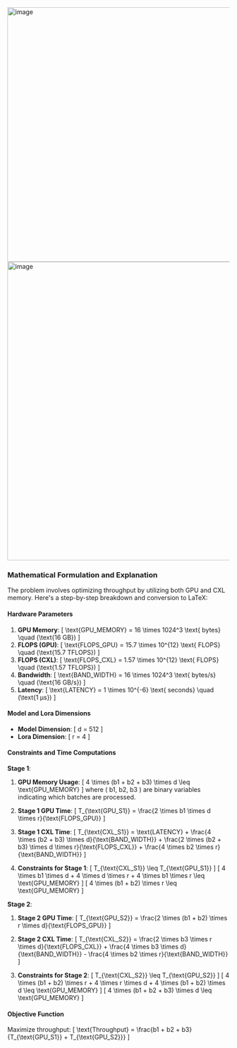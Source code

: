 <img width="577" alt="image" src="https://github.com/user-attachments/assets/789bc76f-3688-4760-8a2d-118f31a8a615">

<img width="677" alt="image" src="https://github.com/user-attachments/assets/d121bb3d-d917-456b-8f7d-48dbf66f3ea3">


### Mathematical Formulation and Explanation

The problem involves optimizing throughput by utilizing both GPU and CXL memory. Here's a step-by-step breakdown and conversion to LaTeX:

#### Hardware Parameters

1. **GPU Memory**:
   \[
   \text{GPU\_MEMORY} = 16 \times 1024^3 \text{ bytes} \quad (\text{16 GB})
   \]
2. **FLOPS (GPU)**:
   \[
   \text{FLOPS\_GPU} = 15.7 \times 10^{12} \text{ FLOPS} \quad (\text{15.7 TFLOPS})
   \]
3. **FLOPS (CXL)**:
   \[
   \text{FLOPS\_CXL} = 1.57 \times 10^{12} \text{ FLOPS} \quad (\text{1.57 TFLOPS})
   \]
4. **Bandwidth**:
   \[
   \text{BAND\_WIDTH} = 16 \times 1024^3 \text{ bytes/s} \quad (\text{16 GB/s})
   \]
5. **Latency**:
   \[
   \text{LATENCY} = 1 \times 10^{-6} \text{ seconds} \quad (\text{1 µs})
   \]

#### Model and Lora Dimensions

- **Model Dimension**:
  \[
  d = 512
  \]
- **Lora Dimension**:
  \[
  r = 4
  \]

#### Constraints and Time Computations

**Stage 1**:

1. **GPU Memory Usage**:
   \[
   4 \times (b1 + b2 + b3) \times d \leq \text{GPU\_MEMORY}
   \]
   where \( b1, b2, b3 \) are binary variables indicating which batches are processed.

2. **Stage 1 GPU Time**:
   \[
   T_{\text{GPU\_S1}} = \frac{2 \times b1 \times d \times r}{\text{FLOPS\_GPU}}
   \]

3. **Stage 1 CXL Time**:
   \[
   T_{\text{CXL\_S1}} = \text{LATENCY} + \frac{4 \times (b2 + b3) \times d}{\text{BAND\_WIDTH}} + \frac{2 \times (b2 + b3) \times d \times r}{\text{FLOPS\_CXL}} + \frac{4 \times b2 \times r}{\text{BAND\_WIDTH}}
   \]

4. **Constraints for Stage 1**:
   \[
   T_{\text{CXL\_S1}} \leq T_{\text{GPU\_S1}}
   \]
   \[
   4 \times b1 \times d + 4 \times d \times r + 4 \times b1 \times r \leq \text{GPU\_MEMORY}
   \]
   \[
   4 \times (b1 + b2) \times r \leq \text{GPU\_MEMORY}
   \]

**Stage 2**:

1. **Stage 2 GPU Time**:
   \[
   T_{\text{GPU\_S2}} = \frac{2 \times (b1 + b2) \times r \times d}{\text{FLOPS\_GPU}}
   \]

2. **Stage 2 CXL Time**:
   \[
   T_{\text{CXL\_S2}} = \frac{2 \times b3 \times r \times d}{\text{FLOPS\_CXL}} + \frac{4 \times b3 \times d}{\text{BAND\_WIDTH}} - \frac{4 \times b2 \times r}{\text{BAND\_WIDTH}}
   \]

3. **Constraints for Stage 2**:
   \[
   T_{\text{CXL\_S2}} \leq T_{\text{GPU\_S2}}
   \]
   \[
   4 \times (b1 + b2) \times r + 4 \times r \times d + 4 \times (b1 + b2) \times d \leq \text{GPU\_MEMORY}
   \]
   \[
   4 \times (b1 + b2 + b3) \times d \leq \text{GPU\_MEMORY}
   \]

#### Objective Function

Maximize throughput:
\[
\text{Throughput} = \frac{b1 + b2 + b3}{T_{\text{GPU\_S1}} + T_{\text{GPU\_S2}}}
\]
